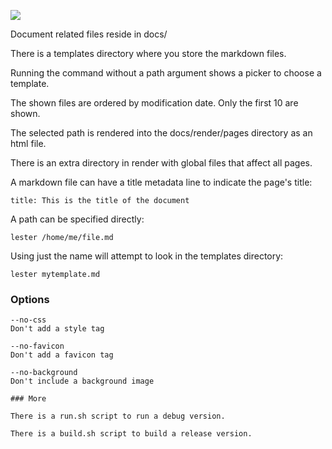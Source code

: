 ![](http://i.imgur.com/YbbCGFf.jpg)

Document related files reside in docs/

There is a templates directory where you store the markdown files.

Running the command without a path argument shows a picker to choose a template.

The shown files are ordered by modification date. Only the first 10 are shown.

The selected path is rendered into the docs/render/pages directory as an html file.

There is an extra directory in render with global files that affect all pages.

A markdown file can have a title metadata line to indicate the page's title:

`title: This is the title of the document`

A path can be specified directly:

`lester /home/me/file.md`

Using just the name will attempt to look in the templates directory:

`lester mytemplate.md`

### Options

```
--no-css
Don't add a style tag

--no-favicon
Don't add a favicon tag

--no-background
Don't include a background image

### More

There is a run.sh script to run a debug version.

There is a build.sh script to build a release version.